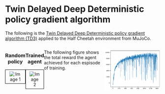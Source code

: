 # Twin Delayed Deep Deterministic policy gradient algorithm

The following is the [Twin Delayed Deep Deterministic policy
gradient algorithm (TD3)](https://proceedings.mlr.press/v80/fujimoto18a/fujimoto18a.pdf) applied to the Half Cheetah environment from MuJoCo.

<div style="display: flex;">

  <div style="flex: 1; text-align: center;">
    <h3>Random policy</h3>
    <div style="border: 1px solid black; padding: 5px; display: inline-block">
      <img src="Cheetah results/Random Agent.gif" alt="Image 1" style="max-width: 70%; width: 400px;">
    </div>
  </div>

  <div style="flex: 1; text-align: center;">
    <h3>Trained agent</h3>
    <div style="border: 1px solid black; padding: 5px;; display: inline-block">
      <img src="Cheetah results/Trained Agent.gif" alt="Image 2" style="max-width: 70%; width: 400px;">
    </div>
  </div>
  
  The following figure shows the total reward the agent achieved for each espisode of training.

  ![Results](https://github.com/MattZackey/TD3/blob/main/Cheetah%20results/Training%20results.png?raw=true)
